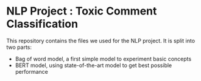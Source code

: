 # NLP Project : Toxic Comment Classification

This repository contains the files we used for the NLP project.
It is split into two parts: 
 - Bag of word model, a first simple model to experiment basic concepts
 - BERT model, using state-of-the-art model to get best possible performance
